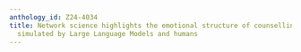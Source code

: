 ```yaml
---
anthology_id: Z24-4034
title: Network science highlights the emotional structure of counselling conversations
  simulated by Large Language Models and humans
---
```

